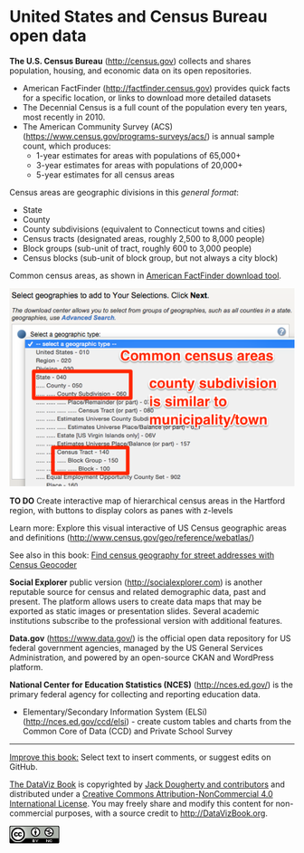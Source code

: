 # United States and Census Bureau open data

**The U.S. Census Bureau** (http://census.gov) collects and shares population, housing, and economic data on its open repositories.
- American FactFinder (http://factfinder.census.gov) provides quick facts for a specific location, or links to download more detailed datasets
- The Decennial Census is a full count of the population every ten years, most recently in 2010.
- The American Community Survey (ACS) (https://www.census.gov/programs-surveys/acs/) is annual sample count, which produces:
  - 1-year estimates for areas with populations of 65,000+
  - 3-year estimates for areas with populations of 20,000+
  - 5-year estimates for all census areas

Census areas are geographic divisions in this *general format*:
- State
- County
- County subdivisions (equivalent to Connecticut towns and cities)
- Census tracts (designated areas, roughly 2,500 to 8,000 people)
- Block groups (sub-unit of tract, roughly 600 to 3,000 people)
- Census blocks (sub-unit of block group, but not always a city block)

Common census areas, as shown in [American FactFinder download tool](http://factfinder.census.gov/faces/nav/jsf/pages/download_center.xhtml).

![](Census-geographies.png)

**TO DO** Create interactive map of hierarchical census areas in the Hartford region, with buttons to display colors as panes with z-levels

Learn more: Explore this visual interactive of US Census geographic areas and definitions (http://www.census.gov/geo/reference/webatlas/)

See also in this book: [Find census geography for street addresses with Census Geocoder](../../transform/geocode-census/)

**Social Explorer** public version (http://socialexplorer.com) is another reputable source for census and related demographic data, past and present. The platform allows users to create data maps that may be exported as static images or presentation slides. Several academic institutions subscribe to the professional version with additional features.  

**Data.gov** (https://www.data.gov/) is the official open data repository for US federal government agencies, managed by the US General Services Administration, and powered by an open-source CKAN and WordPress platform.

**National Center for Education Statistics (NCES)** (http://nces.ed.gov/) is the primary federal agency for collecting and reporting education data.
- Elementary/Secondary Information System (ELSi) (http://nces.ed.gov/ccd/elsi) - create custom tables and charts from the Common Core of Data (CCD) and Private School Survey



---



[Improve this book:](../../gitbook/improve.md) Select text to insert comments, or suggest edits on GitHub.

[The DataViz Book](http://datavizbook.org)
is copyrighted by [Jack Dougherty and contributors](../../introduction/who.md)
and distributed under a [Creative Commons Attribution-NonCommercial 4.0 International License](http://creativecommons.org/licenses/by-nc/4.0). You may freely share and modify this content for non-commercial purposes, with a source credit to http://DataVizBook.org.

![Creative Commons by-nc image](../../cc-by-nc.png)
